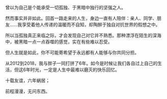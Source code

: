 曾以为自己是个能承受一切孤独、于黑暗中独行的坚强之人。

然而事实并非如此。回首一路走来的人生，身边一直有人陪伴：亲人、同学、朋友……我享受着他人传递的温暖而不自知，却陶醉于独自对抗世界的假想之中。

所以当孤独真正来临之际，才会发现自己对它并不熟悉。那种漂浮在陌生的深海中，被黑暗一点一点吞噬的感觉，实在有些难以忍受。

但人生就是如此，你不可能寄希望于永远都有人能够与你共同分担。

从2012到2018，我与胖子一同打拼了6年。如今是时候让我们各自过上自己的生活，但这6年时光，一定是人生中最难以磨灭的快乐回忆。

十载友谊，六年蜗居；

前程漫漫，无问东西。

